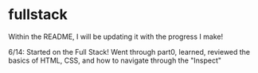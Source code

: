 # fullstack

Within the README, I will be updating it with the progress I make!

6/14: Started on the Full Stack! Went through part0, learned, reviewed the basics of HTML, CSS, and how to navigate through the "Inspect"


